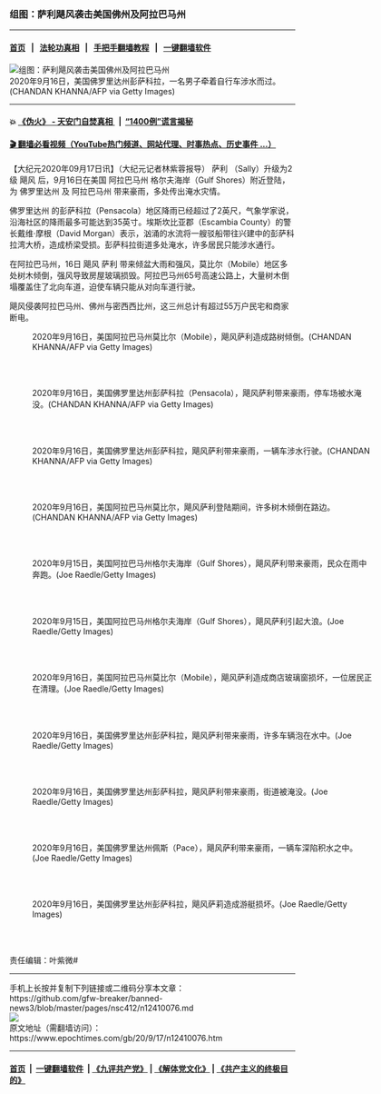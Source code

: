 ### 组图：萨利飓风袭击美国佛州及阿拉巴马州
------------------------

#### [首页](https://github.com/gfw-breaker/banned-news3/blob/master/README.md) &nbsp;&nbsp;|&nbsp;&nbsp; [法轮功真相](https://github.com/begood0513/basic/blob/master/README.md)  &nbsp;&nbsp;|&nbsp;&nbsp; [手把手翻墙教程](https://github.com/gfw-breaker/guides/wiki)  &nbsp;&nbsp;|&nbsp;&nbsp; [一键翻墙软件](https://github.com/gfw-breaker/nogfw/blob/master/README.md)  



<div><img alt="组图：萨利飓风袭击美国佛州及阿拉巴马州" class="attachment-djy_600_400 size-djy_600_400 wp-post-image" src="https://i.epochtimes.com/assets/uploads/2020/09/GettyImages-1228549613-600x400.jpg"/>
<div class="caption">
 2020年9月16日，美国佛罗里达州彭萨科拉，一名男子牵着自行车涉水而过。(CHANDAN KHANNA/AFP via Getty Images)
</div></div><hr/>

#### 💥 [《伪火》 - 天安门自焚真相 ](http://158.247.195.190:10000/videos/blog/weihuo.html)&nbsp; |&nbsp; [“1400例”谎言揭秘  ](http://158.247.195.190:10000/videos/blog/jiexi1400.html)

#### [ 🎬  翻墙必看视频（YouTube热门频道、网站代理、时事热点、历史事件 ...）](https://github.com/gfw-breaker/links/blob/master/banned.md)

<div><p>
 【大纪元2020年09月17日讯】（大纪元记者林紫蓉报导）
 <ok href="https://www.epochtimes.com/gb/tag/%E8%90%A8%E5%88%A9.html">
  萨利
 </ok>
 （Sally）升级为2级
 <ok href="https://www.epochtimes.com/gb/tag/%E9%A3%93%E9%A3%8E.html">
  飓风
 </ok>
 后，9月16日在美国
 <ok href="https://www.epochtimes.com/gb/tag/%E9%98%BF%E6%8B%89%E5%B7%B4%E9%A9%AC%E5%B7%9E.html">
  阿拉巴马州
 </ok>
 格尔夫海岸（Gulf Shores）附近登陆，为
 <ok href="https://www.epochtimes.com/gb/tag/%E4%BD%9B%E7%BD%97%E9%87%8C%E8%BE%BE%E5%B7%9E.html">
  佛罗里达州
 </ok>
 及
 <ok href="https://www.epochtimes.com/gb/tag/%E9%98%BF%E6%8B%89%E5%B7%B4%E9%A9%AC%E5%B7%9E.html">
  阿拉巴马州
 </ok>
 带来豪雨，多处传出淹水灾情。
</p>
<p>
 <ok href="https://www.epochtimes.com/gb/tag/%E4%BD%9B%E7%BD%97%E9%87%8C%E8%BE%BE%E5%B7%9E.html">
  佛罗里达州
 </ok>
 的彭萨科拉（Pensacola）地区降雨已经超过了2英尺，气象学家说，沿海社区的降雨最多可能达到35英寸。埃斯坎比亚郡（Escambia County）的警长戴维‧摩根（David Morgan）表示，汹涌的水流将一艘驳船带往兴建中的彭萨科拉湾大桥，造成桥梁受损。彭萨科拉街道多处淹水，许多居民只能涉水通行。
</p>
<p>
 在阿拉巴马州，16日
 <ok href="https://www.epochtimes.com/gb/tag/%E9%A3%93%E9%A3%8E.html">
  飓风
 </ok>
 <ok href="https://www.epochtimes.com/gb/tag/%E8%90%A8%E5%88%A9.html">
  萨利
 </ok>
 带来倾盆大雨和强风，莫比尔（Mobile）地区多处树木倾倒，强风导致房屋玻璃损毁。阿拉巴马州65号高速公路上，大量树木倒塌覆盖住了北向车道，迫使车辆只能从对向车道行驶。
</p>
<p>
 飓风侵袭阿拉巴马州、佛州与密西西比州，这三州总计有超过55万户民宅和商家断电。
</p>
<figure class="wp-caption aligncenter" id="attachment_12410098" style="width: 600px">
 <ok href="https://i.epochtimes.com/assets/uploads/2020/09/GettyImages-1228544898.jpg">
  <img alt="" class="size-large wp-image-12410098" src="https://i.epochtimes.com/assets/uploads/2020/09/GettyImages-1228544898-600x399.jpg"/>
 </ok>
 <br/><figcaption class="wp-caption-text">
  2020年9月16日，美国阿拉巴马州莫比尔（Mobile），飓风萨利造成路树倾倒。(CHANDAN KHANNA/AFP via Getty Images)
 </figcaption><br/>
</figure><br/>
<figure class="wp-caption aligncenter" id="attachment_12410099" style="width: 600px">
 <ok href="https://i.epochtimes.com/assets/uploads/2020/09/GettyImages-1228549910.jpg">
  <img alt="" class="size-large wp-image-12410099" src="https://i.epochtimes.com/assets/uploads/2020/09/GettyImages-1228549910-600x399.jpg"/>
 </ok>
 <br/><figcaption class="wp-caption-text">
  2020年9月16日，美国佛罗里达州彭萨科拉（Pensacola），飓风萨利带来豪雨，停车场被水淹没。(CHANDAN KHANNA/AFP via Getty Images)
 </figcaption><br/>
</figure><br/>
<figure class="wp-caption aligncenter" id="attachment_12410110" style="width: 600px">
 <ok href="https://i.epochtimes.com/assets/uploads/2020/09/GettyImages-1228549934.jpg">
  <img alt="" class="size-large wp-image-12410110" src="https://i.epochtimes.com/assets/uploads/2020/09/GettyImages-1228549934-600x399.jpg"/>
 </ok>
 <br/><figcaption class="wp-caption-text">
  2020年9月16日，美国佛罗里达州彭萨科拉，飓风萨利带来豪雨，一辆车涉水行驶。(CHANDAN KHANNA/AFP via Getty Images)
 </figcaption><br/>
</figure><br/>
<figure class="wp-caption aligncenter" id="attachment_12410113" style="width: 600px">
 <ok href="https://i.epochtimes.com/assets/uploads/2020/09/GettyImages-1228551043.jpg">
  <img alt="" class="size-large wp-image-12410113" src="https://i.epochtimes.com/assets/uploads/2020/09/GettyImages-1228551043-600x399.jpg"/>
 </ok>
 <br/><figcaption class="wp-caption-text">
  2020年9月16日，美国阿拉巴马州莫比尔，飓风萨利登陆期间，许多树木倾倒在路边。(CHANDAN KHANNA/AFP via Getty Images)
 </figcaption><br/>
</figure><br/>
<figure class="wp-caption aligncenter" id="attachment_12410115" style="width: 600px">
 <ok href="https://i.epochtimes.com/assets/uploads/2020/09/GettyImages-1272691362.jpg">
  <img alt="" class="size-large wp-image-12410115" src="https://i.epochtimes.com/assets/uploads/2020/09/GettyImages-1272691362-600x408.jpg"/>
 </ok>
 <br/><figcaption class="wp-caption-text">
  2020年9月15日，美国阿拉巴马州格尔夫海岸（Gulf Shores），飓风萨利带来豪雨，民众在雨中奔跑。(Joe Raedle/Getty Images)
 </figcaption><br/>
</figure><br/>
<figure class="wp-caption aligncenter" id="attachment_12410117" style="width: 600px">
 <ok href="https://i.epochtimes.com/assets/uploads/2020/09/GettyImages-1272691431.jpg">
  <img alt="" class="size-large wp-image-12410117" src="https://i.epochtimes.com/assets/uploads/2020/09/GettyImages-1272691431-600x399.jpg"/>
 </ok>
 <br/><figcaption class="wp-caption-text">
  2020年9月15日，美国阿拉巴马州格尔夫海岸（Gulf Shores），飓风萨利引起大浪。(Joe Raedle/Getty Images)
 </figcaption><br/>
</figure><br/>
<figure class="wp-caption aligncenter" id="attachment_12410120" style="width: 600px">
 <ok href="https://i.epochtimes.com/assets/uploads/2020/09/GettyImages-1272812056.jpg">
  <img alt="" class="wp-image-12410120 size-large" src="https://i.epochtimes.com/assets/uploads/2020/09/GettyImages-1272812056-600x400.jpg"/>
 </ok>
 <br/><figcaption class="wp-caption-text">
  2020年9月16日，美国阿拉巴马州莫比尔（Mobile），飓风萨利造成商店玻璃窗损坏，一位居民正在清理。(Joe Raedle/Getty Images)
 </figcaption><br/>
</figure><br/>
<figure class="wp-caption aligncenter" id="attachment_12410121" style="width: 600px">
 <ok href="https://i.epochtimes.com/assets/uploads/2020/09/GettyImages-1272844115.jpg">
  <img alt="" class="size-large wp-image-12410121" src="https://i.epochtimes.com/assets/uploads/2020/09/GettyImages-1272844115-600x415.jpg"/>
 </ok>
 <br/><figcaption class="wp-caption-text">
  2020年9月16日，美国佛罗里达州彭萨科拉，飓风萨利带来豪雨，许多车辆泡在水中。(Joe Raedle/Getty Images)
 </figcaption><br/>
</figure><br/>
<figure class="wp-caption aligncenter" id="attachment_12410123" style="width: 600px">
 <ok href="https://i.epochtimes.com/assets/uploads/2020/09/GettyImages-1272844637.jpg">
  <img alt="" class="size-large wp-image-12410123" src="https://i.epochtimes.com/assets/uploads/2020/09/GettyImages-1272844637-600x398.jpg"/>
 </ok>
 <br/><figcaption class="wp-caption-text">
  2020年9月16日，美国佛罗里达州彭萨科拉，飓风萨利带来豪雨，街道被淹没。(Joe Raedle/Getty Images)
 </figcaption><br/>
</figure><br/>
<figure class="wp-caption aligncenter" id="attachment_12410125" style="width: 600px">
 <ok href="https://i.epochtimes.com/assets/uploads/2020/09/GettyImages-1272873047.jpg">
  <img alt="" class="size-large wp-image-12410125" src="https://i.epochtimes.com/assets/uploads/2020/09/GettyImages-1272873047-600x393.jpg"/>
 </ok>
 <br/><figcaption class="wp-caption-text">
  2020年9月16日，美国佛罗里达州佩斯（Pace），飓风萨利带来豪雨，一辆车深陷积水之中。(Joe Raedle/Getty Images)
 </figcaption><br/>
</figure><br/>
<figure class="wp-caption aligncenter" id="attachment_12410127" style="width: 600px">
 <ok href="https://i.epochtimes.com/assets/uploads/2020/09/GettyImages-1272873149.jpg">
  <img alt="" class="size-large wp-image-12410127" src="https://i.epochtimes.com/assets/uploads/2020/09/GettyImages-1272873149-600x399.jpg"/>
 </ok>
 <br/><figcaption class="wp-caption-text">
  2020年9月16日，美国佛罗里达州彭萨科拉，飓风萨莉造成游艇损坏。(Joe Raedle/Getty Images)
 </figcaption><br/>
</figure><br/>
<p>
 责任编辑：叶紫微#
</p>
</div>
<hr/>
手机上长按并复制下列链接或二维码分享本文章：<br/>
https://github.com/gfw-breaker/banned-news3/blob/master/pages/nsc412/n12410076.md <br/>
<a href='https://github.com/gfw-breaker/banned-news3/blob/master/pages/nsc412/n12410076.md'><img src='https://github.com/gfw-breaker/banned-news3/blob/master/pages/nsc412/n12410076.md.png'/></a> <br/>
原文地址（需翻墙访问）：https://www.epochtimes.com/gb/20/9/17/n12410076.htm


------------------------
#### [首页](https://github.com/gfw-breaker/banned-news3/blob/master/README.md) &nbsp;|&nbsp; [一键翻墙软件](https://github.com/gfw-breaker/nogfw/blob/master/README.md) &nbsp;| [《九评共产党》](https://github.com/gfw-breaker/9ping.md/blob/master/README.md#九评之一评共产党是什么) | [《解体党文化》](https://github.com/gfw-breaker/jtdwh.md/blob/master/README.md) | [《共产主义的终极目的》](https://github.com/gfw-breaker/gczydzjmd.md/blob/master/README.md)


<img src='http://gfw-breaker.win/banned-news3/pages/nsc412/n12410076.md' width='0px' height='0px'/>
